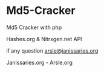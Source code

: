 # Md5-Cracker
Md5 Cracker with php

Hashes.org & Nitrxgen.net API

if any question arsle@janissaries.org

Janissaries.org - Arsle.org
